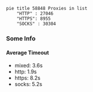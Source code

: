 
```mermaid
pie title 58848 Proxies in list
    "HTTP" : 27046
    "HTTPS": 8955
    "SOCKS" : 30304
```

### Some Info
#### Average Timeout

- mixed: 3.6s
- http: 1.9s
- https: 8.2s
- socks: 5.2s
